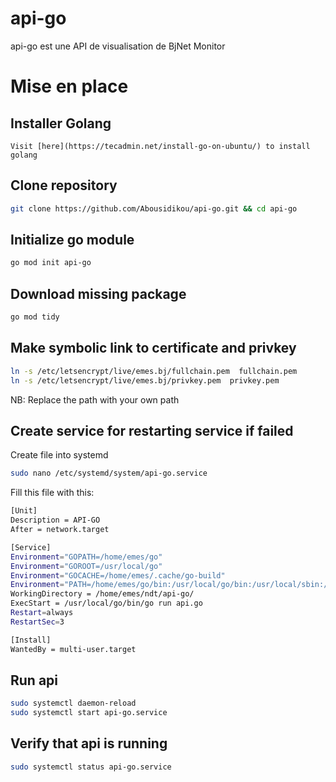 # api-go
  api-go est une API de visualisation de BjNet Monitor
 
# Mise en place
  
  ## Installer Golang
    Visit [here](https://tecadmin.net/install-go-on-ubuntu/) to install golang
  
  ## Clone repository
  ```bash
  git clone https://github.com/Abousidikou/api-go.git && cd api-go
  ```
  
  ## Initialize go module
  ```bash
  go mod init api-go
  ```
  
  ## Download missing package
  ```bash
  go mod tidy
  ```
  
   ## Make symbolic link to certificate and privkey
   ```bash
   ln -s /etc/letsencrypt/live/emes.bj/fullchain.pem  fullchain.pem
   ln -s /etc/letsencrypt/live/emes.bj/privkey.pem  privkey.pem
   ```
   NB: Replace  the path with your own path
   
  ## Create service for restarting service if failed
  Create file into systemd
  ```bash
  sudo nano /etc/systemd/system/api-go.service
  ```
  Fill this file with this:
  ```bash
  [Unit]
  Description = API-GO 
  After = network.target

  [Service]
  Environment="GOPATH=/home/emes/go"
  Environment="GOROOT=/usr/local/go"
  Environment="GOCACHE=/home/emes/.cache/go-build"
  Environment="PATH=/home/emes/go/bin:/usr/local/go/bin:/usr/local/sbin:/usr/local/bin:/usr/sbin:/usr/bin:/sbin:/bin:/usr/games:/usr/local/games:/snap/bin"
  WorkingDirectory = /home/emes/ndt/api-go/
  ExecStart = /usr/local/go/bin/go run api.go
  Restart=always
  RestartSec=3

  [Install]
  WantedBy = multi-user.target
  ```
  
  ## Run api
  ```bash
  sudo systemctl daemon-reload
  sudo systemctl start api-go.service
  ```

  ## Verify that api is running
  ```bash
  sudo systemctl status api-go.service
  ```
